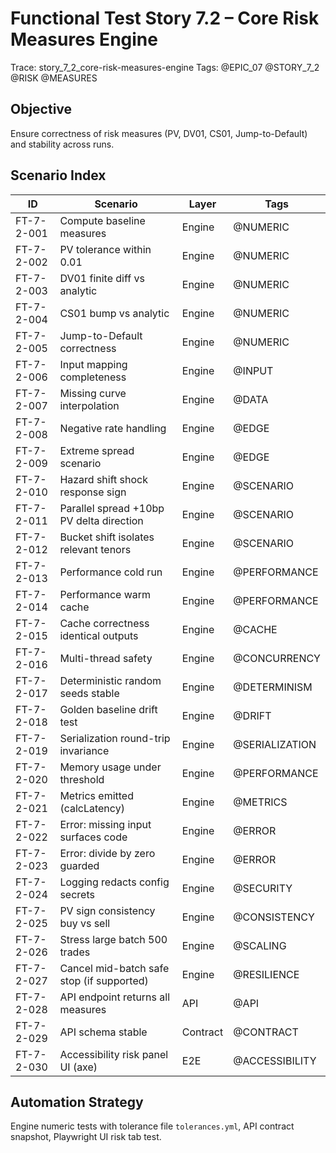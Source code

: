 # Functional Test Story 7.2 – Core Risk Measures Engine

Trace: story_7_2_core-risk-measures-engine
Tags: @EPIC_07 @STORY_7_2 @RISK @MEASURES

## Objective
Ensure correctness of risk measures (PV, DV01, CS01, Jump-to-Default) and stability across runs.

## Scenario Index
| ID | Scenario | Layer | Tags |
|----|----------|-------|------|
| FT-7-2-001 | Compute baseline measures | Engine | @NUMERIC |
| FT-7-2-002 | PV tolerance within 0.01 | Engine | @NUMERIC |
| FT-7-2-003 | DV01 finite diff vs analytic | Engine | @NUMERIC |
| FT-7-2-004 | CS01 bump vs analytic | Engine | @NUMERIC |
| FT-7-2-005 | Jump-to-Default correctness | Engine | @NUMERIC |
| FT-7-2-006 | Input mapping completeness | Engine | @INPUT |
| FT-7-2-007 | Missing curve interpolation | Engine | @DATA |
| FT-7-2-008 | Negative rate handling | Engine | @EDGE |
| FT-7-2-009 | Extreme spread scenario | Engine | @EDGE |
| FT-7-2-010 | Hazard shift shock response sign | Engine | @SCENARIO |
| FT-7-2-011 | Parallel spread +10bp PV delta direction | Engine | @SCENARIO |
| FT-7-2-012 | Bucket shift isolates relevant tenors | Engine | @SCENARIO |
| FT-7-2-013 | Performance cold run | Engine | @PERFORMANCE |
| FT-7-2-014 | Performance warm cache | Engine | @PERFORMANCE |
| FT-7-2-015 | Cache correctness identical outputs | Engine | @CACHE |
| FT-7-2-016 | Multi-thread safety | Engine | @CONCURRENCY |
| FT-7-2-017 | Deterministic random seeds stable | Engine | @DETERMINISM |
| FT-7-2-018 | Golden baseline drift test | Engine | @DRIFT |
| FT-7-2-019 | Serialization round-trip invariance | Engine | @SERIALIZATION |
| FT-7-2-020 | Memory usage under threshold | Engine | @PERFORMANCE |
| FT-7-2-021 | Metrics emitted (calcLatency) | Engine | @METRICS |
| FT-7-2-022 | Error: missing input surfaces code | Engine | @ERROR |
| FT-7-2-023 | Error: divide by zero guarded | Engine | @ERROR |
| FT-7-2-024 | Logging redacts config secrets | Engine | @SECURITY |
| FT-7-2-025 | PV sign consistency buy vs sell | Engine | @CONSISTENCY |
| FT-7-2-026 | Stress large batch 500 trades | Engine | @SCALING |
| FT-7-2-027 | Cancel mid-batch safe stop (if supported) | Engine | @RESILIENCE |
| FT-7-2-028 | API endpoint returns all measures | API | @API |
| FT-7-2-029 | API schema stable | Contract | @CONTRACT |
| FT-7-2-030 | Accessibility risk panel UI (axe) | E2E | @ACCESSIBILITY |

## Automation Strategy
Engine numeric tests with tolerance file `tolerances.yml`, API contract snapshot, Playwright UI risk tab test.
